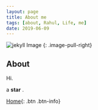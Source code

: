 ```yaml
---
layout: page
title: About me
tags: [about, Rahul, Life, me]
date: 2019-06-09
---
```


![jekyll Image](https://raw.githubusercontent.com/RahulGuptaNitro/rahulguptanitro.github.io/master/about.jpg)
{: .image-pull-right}



## About

Hi.


 a **star** .

      

[Home](https://rahulguptanitro.github.io){: .btn .btn-info}
